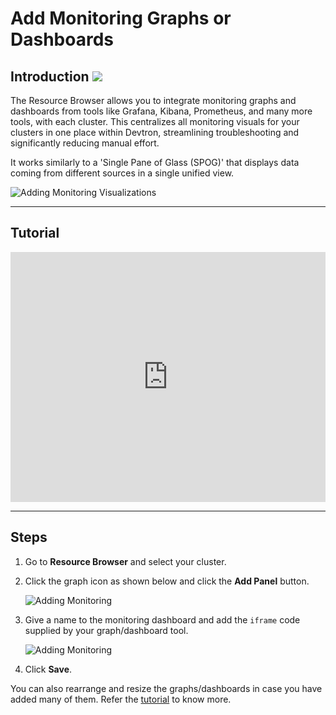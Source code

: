 # Add Monitoring Graphs or Dashboards

## Introduction [![](https://devtron-public-asset.s3.us-east-2.amazonaws.com/images/elements/EnterpriseTag.svg)](https://devtron.ai/pricing)

The Resource Browser allows you to integrate monitoring graphs and dashboards from tools like Grafana, Kibana, Prometheus, and many more tools, with each cluster. This centralizes all monitoring visuals for your clusters in one place within Devtron, streamlining troubleshooting and significantly reducing manual effort.

It works similarly to a 'Single Pane of Glass (SPOG)' that displays data coming from different sources in a single unified view.

![Adding Monitoring Visualizations](https://devtron-public-asset.s3.us-east-2.amazonaws.com/images/kubernetes-resource-browser/monitoring-graphs.gif)

---

## Tutorial

<iframe width="100%" height="400" src="https://www.youtube.com/embed/XHfrAsHhTQ0" title="Add Monitoring Graphs or Dashboards" frameborder="0" allow="accelerometer; autoplay; clipboard-write; encrypted-media; gyroscope; picture-in-picture" allowfullscreen></iframe>

---

## Steps

1. Go to **Resource Browser** and select your cluster.

2. Click the graph icon as shown below and click the **Add Panel** button.

    ![Adding Monitoring](https://devtron-public-asset.s3.us-east-2.amazonaws.com/images/kubernetes-resource-browser/add-graph1.jpg)

3. Give a name to the monitoring dashboard and add the `iframe` code supplied by your graph/dashboard tool.

    ![Adding Monitoring](https://devtron-public-asset.s3.us-east-2.amazonaws.com/images/kubernetes-resource-browser/fields-filled.jpg)

4. Click **Save**.

You can also rearrange and resize the graphs/dashboards in case you have added many of them. Refer the [tutorial](#tutorial) to know more.